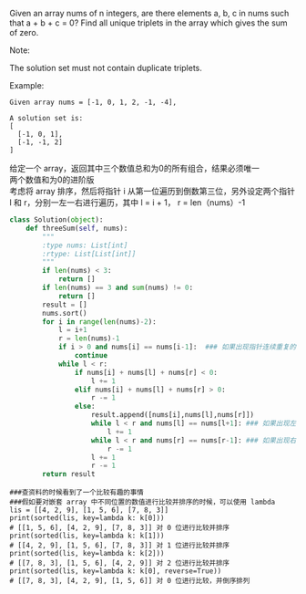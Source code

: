 Given an array nums of n integers, are there elements a, b, c in nums such that a + b + c = 0? Find all unique triplets in the array which gives the sum of zero.

Note:

The solution set must not contain duplicate triplets.

Example:
```
Given array nums = [-1, 0, 1, 2, -1, -4],

A solution set is:
[
  [-1, 0, 1],
  [-1, -1, 2]
]
```
给定一个 array，返回其中三个数值总和为0的所有组合，结果必须唯一  
两个数值和为0的进阶版  
考虑将 array 排序，然后将指针 i 从第一位遍历到倒数第三位，另外设定两个指针 l 和 r，分别一左一右进行遍历，其中 l = i + 1， r = len（nums）-1
```python
class Solution(object):
    def threeSum(self, nums):
        """
        :type nums: List[int]
        :rtype: List[List[int]]
        """
        if len(nums) < 3:
            return []
        if len(nums) == 3 and sum(nums) != 0:
            return []
        result = []
        nums.sort()
        for i in range(len(nums)-2):
            l = i+1
            r = len(nums)-1
            if i > 0 and nums[i] == nums[i-1]:  ### 如果出现指针连续重复的情况，需要跳过
                continue
            while l < r:
                if nums[i] + nums[l] + nums[r] < 0:
                    l += 1
                elif nums[i] + nums[l] + nums[r] > 0:
                    r -= 1
                else:
                    result.append([nums[i],nums[l],nums[r]])
                    while l < r and nums[l] == nums[l+1]: ### 如果出现左指针连续重复的情况，也需要跳过
                        l += 1
                    while l < r and nums[r] == nums[r-1]: ### 如果出现右指针连续重复的情况，也需要跳过
                        r -= 1
                    l += 1
                    r -= 1
        return result
```
```
###查资料的时候看到了一个比较有趣的事情
###假如要对嵌套 array 中不同位置的数值进行比较并排序的时候，可以使用 lambda
lis = [[4, 2, 9], [1, 5, 6], [7, 8, 3]]
print(sorted(lis, key=lambda k: k[0]))
# [[1, 5, 6], [4, 2, 9], [7, 8, 3]] 对 0 位进行比较并排序
print(sorted(lis, key=lambda k: k[1]))
# [[4, 2, 9], [1, 5, 6], [7, 8, 3]] 对 1 位进行比较并排序
print(sorted(lis, key=lambda k: k[2]))
# [[7, 8, 3], [1, 5, 6], [4, 2, 9]] 对 2 位进行比较并排序
print(sorted(lis, key=lambda k: k[0], reverse=True))
# [[7, 8, 3], [4, 2, 9], [1, 5, 6]] 对 0 位进行比较，并倒序排列
```
